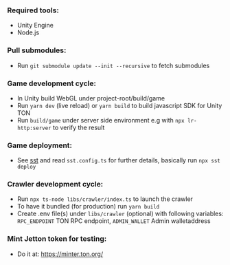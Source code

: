 ### Required tools:
- Unity Engine
- Node.js

### Pull submodules:
- Run `git submodule update --init --recursive` to fetch submodules

### Game development cycle:
- In Unity build WebGL under project-root/build/game
- Run `yarn dev` (live reload) or `yarn build` to build javascript SDK for Unity TON
- Run `build/game` under server side environment e.g with `npx lr-http:server` to verify the result

### Game deployment:
- See [sst](https://sst.dev/) and read `sst.config.ts` for further details, basically run `npx sst deploy`

### Crawler development cycle:
- Run `npx ts-node libs/crawler/index.ts` to launch the crawler
- To have it bundled (for production) run `yarn build`
- Create .env file(s) under `libs/crawler` (optional) with following variables: `RPC_ENDPOINT` TON RPC endpoint, `ADMIN_WALLET` Admin walletaddress

### Mint Jetton token for testing:
- Do it at: https://minter.ton.org/
